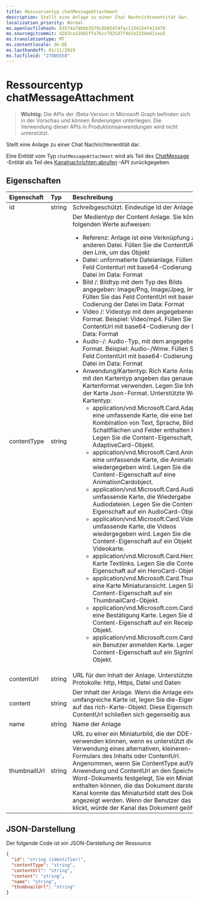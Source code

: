 ```yaml
---
title: Ressourcentyp chatMessageAttachment
description: Stellt eine Anlage zu einer Chat Nachrichtenentität dar.
localization_priority: Normal
ms.openlocfilehash: 83574a7dbbb35f9c8b95474fac1154154f413470
ms.sourcegitcommit: d2b3ca32602ffa76cc7925d7f4d1e2258e611ea5
ms.translationtype: MT
ms.contentlocale: de-DE
ms.lasthandoff: 01/11/2019
ms.locfileid: "27805558"
---
```

# <a name="chatmessageattachment-resource-type"></a>Ressourcentyp chatMessageAttachment

> **Wichtig:** Die APIs der /Beta-Version in Microsoft Graph befinden sich in der Vorschau und können Änderungen unterliegen. Die Verwendung dieser APIs in Produktionsanwendungen wird nicht unterstützt.

Stellt eine Anlage zu einer Chat Nachrichtenentität dar.

Eine Entität vom Typ `chatMessageAttachment` wird als Teil des [ChatMessage](chatmessage.md) -Entität als Teil des [Kanalnachrichten abrufen](../api/channel-list-messages.md) -API zurückgegeben.

## <a name="properties"></a>Eigenschaften
| Eigenschaft     | Typ   |Beschreibung|
|:---------------|:--------|:----------|
|id|string| Schreibgeschützt. Eindeutige Id der Anlage|
|contentType| string | Der Medientyp der Content Anlage. Sie können die folgenden Werte aufweisen: <br><ul><li>Referenz: Anlage ist eine Verknüpfung zu einer anderen Datei. Füllen Sie die ContentURL mit den Link, um das Objekt<br></li><li>Datei: unformatierte Dateianlage. Füllen Sie das Feld Contenturl mit base64-Codierung der Datei im Data: Format<br></li><li>Bild /: Bildtyp mit dem Typ des Bilds angegeben: Image/Png, Image/Jpeg, Image/Gif. Füllen Sie das Feld ContentUrl mit base64-Codierung der Datei im Data: Format<br></li><li>Video /: Videotyp mit dem angegebenen Format. Beispiel: Video/mp4. Füllen Sie das Feld ContentUrl mit base64-Codierung der Datei im Data: Format<br></li><li>Audio-/: Audio-Typ, mit dem angegebenen Format. Beispiel: Audio-/Wmw. Füllen Sie das Feld ContentUrl mit base64-Codierung der Datei im Data: Format<br></li><li>Anwendung/Kartentyp: Rich Karte Anlagetyp mit den Kartentyp angeben das genaue Kartenformat verwenden. Legen Sie Inhalt mit der Karte Json-Format. Unterstützte Werte für Kartentyp:<br><ul><li>application/vnd.Microsoft.Card.Adaptive: eine umfassende Karte, die eine beliebige Kombination von Text, Sprache, Bilder,, Schaltflächen und Felder enthalten kann. Legen Sie die Content-Eigenschaft, um ein AdaptiveCard-Objekt.</li><li>application/vnd.Microsoft.Card.Animation: eine umfassende Karte, die Animation wiedergegeben wird. Legen Sie die Content-Eigenschaft auf eine AnimationCardobject.</li><li>application/vnd.Microsoft.Card.Audio: eine umfassende Karte, die Wiedergabe von Audiodateien. Legen Sie die Content-Eigenschaft auf ein AudioCard-Objekt.</li><li>application/vnd.Microsoft.Card.Video: eine umfassende Karte, die Videos wiedergegeben wird. Legen Sie die Content-Eigenschaft auf ein Objekt Videokarte.</li><li>application/vnd.Microsoft.Card.Hero: eine Karte Textlinks. Legen Sie die Content-Eigenschaft auf ein HeroCard-Objekt.</li><li>application/vnd.Microsoft.Card.Thumbnail: eine Karte Miniaturansicht. Legen Sie die Content-Eigenschaft auf ein ThumbnailCard-Objekt.</li><li>application/vnd.Microsoft.com.Card.Receipt: eine Bestätigung Karte. Legen Sie die Content-Eigenschaft auf ein ReceiptCard-Objekt.</li><li>application/vnd.Microsoft.com.Card.SignIn: ein Benutzer anmelden Karte. Legen Sie die Content-Eigenschaft auf ein SignInCard-Objekt.</ul></ul>|
|contentUrl|string|URL für den Inhalt der Anlage. Unterstützte Protokolle: http, Https, Datei und Daten|
|content|string|Der Inhalt der Anlage. Wenn die Anlage eine umfangreiche Karte ist, legen Sie die-Eigenschaft auf das rich-Karte-Objekt. Diese Eigenschaft und ContentUrl schließen sich gegenseitig aus|
|name|string|Name der Anlage|
|thumbnailUrl| string |URL zu einer ein Miniaturbild, die der DDE-Kanal verwenden können, wenn es unterstützt die Verwendung eines alternativen, kleineren-Formulars des Inhalts oder ContentUrl. Angenommen, wenn Sie ContentType auf/Word-Anwendung und ContentUrl an den Speicherort des Word-Dokuments festgelegt, Sie ein Miniaturbild enthalten können, die das Dokument darstellt. Der Kanal konnte das Miniaturbild statt des Dokuments angezeigt werden. Wenn der Benutzer das Bild klickt, würde der Kanal das Dokument geöffnet.|

## <a name="json-representation"></a>JSON-Darstellung
 Der folgende Code ist ein JSON-Darstellung der Ressource

<!-- {
  "blockType": "resource",
  "optionalProperties": [
    "thumbnailUrl",
    "content",
    "contentUrl"
  ],
  "keyProperty": "id",
  "@odata.type": "microsoft.graph.chatMessageAttachment"
}-->

```json
{
  "id": "string (identifier)",
  "contentType": "string",
  "contentUrl": "string",
  "content": "string",
  "name": "string",
  "thumbnailUrl": "string"
}

```

<!-- uuid: 8fcb5dbc-d5aa-4681-8e31-b001d5168d79
2015-10-25 14:57:30 UTC -->
<!-- {
  "type": "#page.annotation",
  "description": "chat attachment resource",
  "keywords": "",
  "section": "documentation",
  "tocPath": ""
}-->
